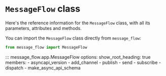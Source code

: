 # `MessageFlow` class

Here's the reference information for the `MessageFlow` class, with all its parameters,
attributes and methods.

You can import the `MessageFlow` class directly from `message_flow`:

```python
from message_flow import MessageFlow
```

::: message_flow.app.MessageFlow
    options:
        show_root_heading: true
        members:
            - asyncapi_version
            - add_channel
            - publish
            - send
            - subscribe
            - dispatch
            - make_async_api_schema
